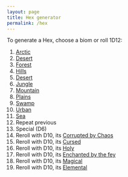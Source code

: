 ```yaml
---
layout: page
title: Hex generator
permalink: /hex
---
```


To generate a Hex, choose a biom or roll 1D12:

1. [Arctic](/list/arctic)
1. [Desert](/list/desert)
1. [Forest](/list/forest)
1. [Hills](/list/hills)
1. [Desert](/list/desert)
1. [Jungle](/list/jungle)
1. [Mountain](/list/mountain)
1. [Plains](/list/plains)
1. [Swamp](/list/swamp)
1. [Urban](/list/urban)
1. [Sea](/list/sea)
1. Repeat previous
1. Special (D6)
  1. Reroll with D10, its [Corrupted by Chaos](/list/chaos)
  1. Reroll with D10, its [Cursed](/list/cursed)
  1. Reroll with D10, its [Holy](/list/holy)
  1. Reroll with D10, its [Enchanted by the fey](/list/enchanted)
  1. Reroll with D10, its [Magical](/list/magical)
  1. Reroll with D10, its [Elemental](/list/elemental)
